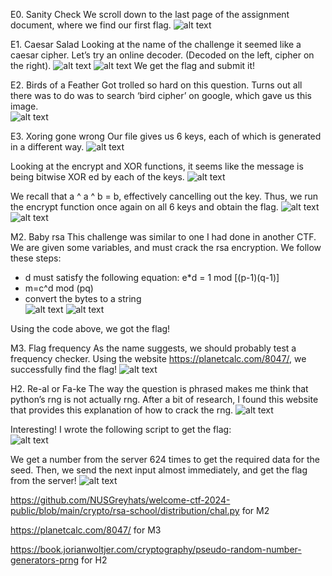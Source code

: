 E0. Sanity Check
We scroll down to the last page of the assignment document, where we find our first flag.
![alt text](E0.png)

E1. Caesar Salad
Looking at the name of the challenge it seemed like a caesar cipher. Let’s try an online decoder. (Decoded on the left, cipher on the right).
![alt text](E1-1.png)
![alt text](E1-2.png)
We get the flag and submit it!

E2. Birds of a Feather
Got trolled so hard on this question. Turns out all there was to do was to search ‘bird cipher’ on google, which gave us this image.  
![alt text](E2.png)

E3. Xoring gone wrong
Our file gives us 6 keys, each of which is generated in a different way. 
![alt text](E3-1.png)

Looking at the encrypt and XOR functions, it seems like the message is being bitwise XOR ed by each of the keys.
![alt text](E3-2.png)

We recall that a ^ a ^ b = b, effectively cancelling out the key. Thus, we run the encrypt function once again on all 6 keys and obtain the flag.
![alt text](E3-3.png)
![alt text](E3-4.png)

M2. Baby rsa
This challenge was similar to one I had done in another CTF. We are given some variables, and must crack the rsa encryption.
We follow these steps:
-	d must satisfy the following equation: e*d = 1 mod [(p-1)(q-1)]
-	m=c^d mod (pq)
-	convert the bytes to a string  
![alt text](M2-1.png)
![alt text](M2-2.png)

Using the code above, we got the flag!

M3. Flag frequency
As the name suggests, we should probably test a frequency checker. Using the website https://planetcalc.com/8047/, we successfully find the flag!
![alt text](M3.png)

H2. Re-al or Fa-ke
The way the question is phrased makes me think that python’s rng is not actually rng. After a bit of research, I found this website that provides this explanation of how to crack the rng.
![alt text](H2-1.png)  

Interesting! I wrote the following script to get the flag:  
![alt text](H2-2.png)  

We get a number from the server 624 times to get the required data for the seed. Then, we send the next input almost immediately, and get the flag from the server!
![alt text](H2-3.png)


https://github.com/NUSGreyhats/welcome-ctf-2024-public/blob/main/crypto/rsa-school/distribution/chal.py for M2

https://planetcalc.com/8047/ for M3

https://book.jorianwoltjer.com/cryptography/pseudo-random-number-generators-prng for H2

